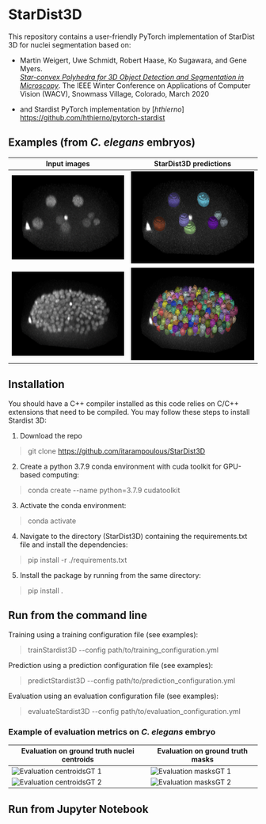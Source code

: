 # StarDist3D
This repository contains a user-friendly PyTorch implementation of StarDist 3D for nuclei segmentation based on:

- Martin Weigert, Uwe Schmidt, Robert Haase, Ko Sugawara, and Gene Myers.  
[*Star-convex Polyhedra for 3D Object Detection and Segmentation in Microscopy*](http://openaccess.thecvf.com/content_WACV_2020/papers/Weigert_Star-convex_Polyhedra_for_3D_Object_Detection_and_Segmentation_in_Microscopy_WACV_2020_paper.pdf). The IEEE Winter Conference on Applications of Computer Vision (WACV), Snowmass Village, Colorado, March 2020

- and Stardist PyTorch implementation by [*hthierno*] https://github.com/hthierno/pytorch-stardist

## Examples (from <em> C. elegans </em> embryos)

| Input images | StarDist3D predictions |
| ------- | ------- |
| ![Input image 1](./examples/predictions/Input_image_t22.png) | ![Prediction 1](./examples/predictions/Prediction_t22.png) |
| ![Input image 2](./examples/predictions/Input_image_t168.png) | ![Prediction 2](./examples/predictions/Prediction_t168.png) |


## Installation

You should have a C++ compiler installed as this code relies on C/C++ extensions that need to be compiled. You may follow these steps to install Stardist 3D:

1. Download the repo
> git clone https://github.com/itarampoulous/StarDist3D

2. Create a python 3.7.9 conda environment with cuda toolkit for GPU-based computing:
> conda create --name <environment name> python=3.7.9 cudatoolkit

3. Activate the conda environment:
> conda activate <environment name>

4. Navigate to the directory (StarDist3D) containing the requirements.txt file and install the dependencies:
> pip install -r ./requirements.txt

5. Install the package by running from the same directory:
> pip install .

## Run from the command line

Training using a training configuration file (see examples):
> trainStardist3D --config path/to/training_configuration.yml

Prediction using a prediction configuration file (see examples):
> predictStardist3D --config path/to/prediction_configuration.yml

Evaluation using an evaluation configuration file (see examples):
> evaluateStardist3D --config path/to/evaluation_configuration.yml


### Example of evaluation metrics on <em> C. elegans </em> embryo

| Evaluation on ground truth nuclei centroids | Evaluation on ground truth masks |
| ------- | ------- |
| ![Evaluation centroidsGT 1](./examples/evaluation_metrics/summary_metrics_on_centroidsGT.tif) | ![Evaluation masksGT 1](./examples/evaluation_metrics/summary_metrics_masksGT.tif) |
| ![Evaluation centroidsGT 2](./examples/evaluation_metrics/summary_metrics_on_centroidsGT_Euclideandistance.tif) | ![Evaluation masksGT 2](./examples/evaluation_metrics/summary_metrics_masksGT_IoU.tif) |

## Run from Jupyter Notebook
